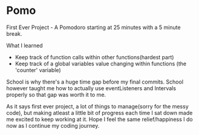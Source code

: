 # Pomo
First Ever Project - A Pomodoro starting at 25 minutes with a 5 minute break.

What I learned 
- Keep track of function calls within other functions(hardest part)
- Keep track of a global variables value changing within functions (the 'counter' variable)

School is why there's a huge time gap before my final commits. School however taught me how to actually use eventListeners and Intervals properly so that gap was worth it to me.

As it says first ever project, a lot of things to manage(sorry for the messy code), but making atleast a little bit of progress each time I sat down made me excited to keep working at it. Hope I feel the same relief/happiness I do now as I continue my coding journey.
 
